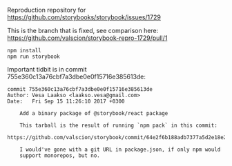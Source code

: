 Reproduction repository for https://github.com/storybooks/storybook/issues/1729

This is the branch that is fixed, see comparison here: https://github.com/valscion/storybook-repro-1729/pull/1

```
npm install
npm run storybook
```

Important tidbit is in commit 755e360c13a76cbf7a3dbe0e0f15716e385613de:

```
commit 755e360c13a76cbf7a3dbe0e0f15716e385613de
Author: Vesa Laakso <laakso.vesa@gmail.com>
Date:   Fri Sep 15 11:26:10 2017 +0300

    Add a binary package of @storybook/react package

    This tarball is the result of running `npm pack` in this commit:
    https://github.com/valscion/storybook/commit/64e2f6b188adb7377a5d2e18e213ba44d3c4d181

    I would've gone with a git URL in package.json, if only npm would
    support monorepos, but no.
```
